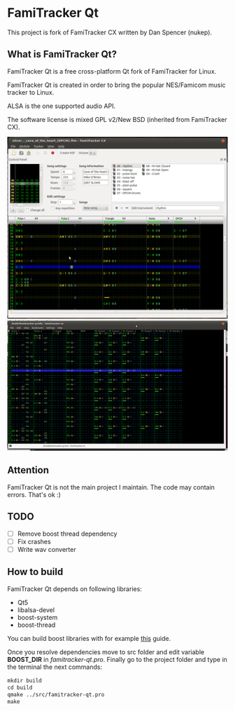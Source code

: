 # FamiTracker Qt

This project is fork of FamiTracker CX written by Dan Spencer (nukep).

## What is FamiTracker Qt?
FamiTracker Qt is a free cross-platform Qt fork of FamiTracker for Linux.

FamiTracker Qt is created in order to bring the popular NES/Famicom music
tracker to Linux.

ALSA is the one supported audio API.

The software license is mixed GPL v2/New BSD (inherited from FamiTracker CX).

![Screenshot 1](img/screenshot1.png)
![Screenshot 2](img/screenshot2.png)

## Attention
FamiTracker Qt is not the main project I maintain. The code may contain errors. That's ok :)

## TODO
- [ ] Remove boost thread dependency 
- [ ] Fix crashes
- [ ] Write wav converter

## How to build
FamiTracker Qt depends on following libraries:
 * Qt5
 * libalsa-devel
 * boost-system
 * boost-thread

You can build boost libraries with for example [this](https://github.com/jslick/matrixvm/wiki/How-to-build-boost-thread-(on-Linux)) guide.

Once you resolve dependencies move to src folder and edit variable **BOOST_DIR** in *famitracker-qt.pro*.
Finally go to the project folder and type in the terminal the next commands:
```
mkdir build
cd build
qmake ../src/famitracker-qt.pro
make
```
